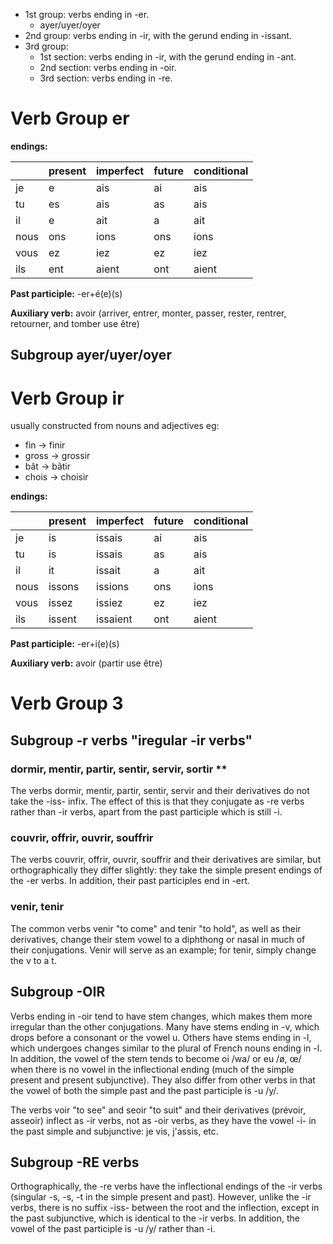 * 1st group: verbs ending in -er.
  * ayer/uyer/oyer
* 2nd group: verbs ending in -ir, with the gerund ending in -issant.
* 3rd group:
  * 1st section: verbs ending in -ir, with the gerund ending in -ant.
  * 2nd section: verbs ending in -oir.
  * 3rd section: verbs ending in -re.

# Verb Group er
**endings:**

|    | present | imperfect | future | conditional | 
|----|---------|-----------|--------|-------------|
| je   | e     | ais       | ai     |  ais        |
| tu   | es    | ais       | as     |  ais |
| il   | e     | ait       | a      |  ait |
| nous | ons   | ions      | ons    |  ions |
| vous | ez    | iez       | ez     |  iez |
| ils  | ent   | aient     | ont    |  aient |

**Past participle:** -er+é(e)(s)

**Auxiliary verb:** avoir (arriver, entrer, monter, passer, rester, rentrer, retourner, and tomber use être)

## Subgroup ayer/uyer/oyer
# Verb Group ir
usually constructed from nouns and adjectives eg:
* fin -> finir
* gross -> grossir
* bât -> bâtir
* chois -> choisir

**endings:**

|    | present | imperfect | future | conditional | 
|----|---------|-----------|--------|-------------|
| je   | is     | issais       | ai     |  ais    |
| tu   | is    | issais       | as     |  ais     |
| il   | it     | issait       | a      |  ait    |
| nous | issons   | issions      | ons    |  ions |
| vous | issez    | issiez       | ez     |  iez  |
| ils  | issent   | issaient     | ont    |  aient|

**Past participle:** -er+i(e)(s)

**Auxiliary verb:** avoir (partir use être)

# Verb Group 3
## Subgroup -r verbs "iregular -ir verbs"
### dormir, mentir, partir, sentir, servir, sortir **

The verbs dormir, mentir, partir, sentir, servir and their derivatives do not take the -iss- infix. The effect of this is that they conjugate as -re verbs rather than -ir verbs, apart from the past participle which is still -i. 
### couvrir, offrir, ouvrir, souffrir
The verbs couvrir, offrir, ouvrir, souffrir and their derivatives are similar, but orthographically they differ slightly: they take the simple present endings of the -er verbs. In addition, their past participles end in -ert.

### venir, tenir
The common verbs venir "to come" and tenir "to hold", as well as their derivatives, change their stem vowel to a diphthong or nasal in much of their conjugations. Venir will serve as an example; for tenir, simply change the v to a t.
## Subgroup -OIR

Verbs ending in -oir tend to have stem changes, which makes them more irregular than the other conjugations. Many have stems ending in -v, which drops before a consonant or the vowel u. Others have stems ending in -l, which undergoes changes similar to the plural of French nouns ending in -l. In addition, the vowel of the stem tends to become oi /wa/ or eu /ø, œ/ when there is no vowel in the inflectional ending (much of the simple present and present subjunctive). They also differ from other verbs in that the vowel of both the simple past and the past participle is -u /y/.

The verbs voir "to see" and seoir "to suit" and their derivatives (prévoir, asseoir) inflect as -ir verbs, not as -oir verbs, as they have the vowel -i- in the past simple and subjunctive: je vis, j'assis, etc.

## Subgroup -RE verbs

Orthographically, the -re verbs have the inflectional endings of the -ir verbs (singular -s, -s, -t in the simple present and past). However, unlike the -ir verbs, there is no suffix -iss- between the root and the inflection, except in the past subjunctive, which is identical to the -ir verbs. In addition, the vowel of the past participle is -u /y/ rather than -i.

